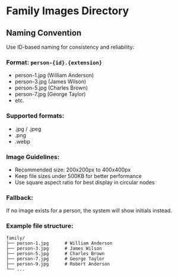 # Family Images Directory

## Naming Convention
Use ID-based naming for consistency and reliability:

### Format: `person-{id}.{extension}`
- person-1.jpg (William Anderson)
- person-3.jpg (James Wilson)
- person-5.jpg (Charles Brown)
- person-7.jpg (George Taylor)
- etc.

### Supported formats:
- .jpg / .jpeg
- .png
- .webp

### Image Guidelines:
- Recommended size: 200x200px to 400x400px
- Keep file sizes under 500KB for better performance
- Use square aspect ratio for best display in circular nodes

### Fallback:
If no image exists for a person, the system will show initials instead.

### Example file structure:
```
family/
├── person-1.jpg      # William Anderson
├── person-3.jpg      # James Wilson
├── person-5.jpg      # Charles Brown
├── person-7.jpg      # George Taylor
├── person-9.jpg      # Robert Anderson
└── ...
```
